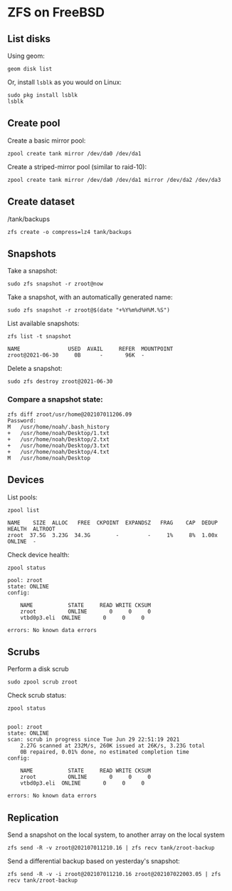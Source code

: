 # ZFS on FreeBSD

## List disks

Using geom: 

    geom disk list

Or, install `lsblk` as you would on Linux: 

    sudo pkg install lsblk
    lsblk

## Create pool

Create a basic mirror pool: 

    zpool create tank mirror /dev/da0 /dev/da1

Create a striped-mirror pool (similar to raid-10): 

    zpool create tank mirror /dev/da0 /dev/da1 mirror /dev/da2 /dev/da3

## Create dataset

/tank/backups
    
    zfs create -o compress=lz4 tank/backups

## Snapshots

Take a snapshot: 

    sudo zfs snapshot -r zroot@now

Take a snapshot, with an automatically generated name: 

    sudo zfs snapshot -r zroot@$(date "+%Y%m%d%H%M.%S")


List available snapshots: 

    zfs list -t snapshot

    NAME               USED  AVAIL     REFER  MOUNTPOINT
    zroot@2021-06-30     0B      -       96K  -

Delete a snapshot: 

    sudo zfs destroy zroot@2021-06-30


### Compare a snapshot state: 

```
zfs diff zroot/usr/home@202107011206.09
Password:
M	/usr/home/noah/.bash_history
+	/usr/home/noah/Desktop/1.txt
+	/usr/home/noah/Desktop/2.txt
+	/usr/home/noah/Desktop/3.txt
+	/usr/home/noah/Desktop/4.txt
M	/usr/home/noah/Desktop
```

## Devices

List pools: 

    zpool list

    NAME    SIZE  ALLOC   FREE  CKPOINT  EXPANDSZ   FRAG    CAP  DEDUP    HEALTH  ALTROOT
    zroot  37.5G  3.23G  34.3G        -         -     1%     8%  1.00x    ONLINE  -

Check device health: 

    zpool status

    pool: zroot
    state: ONLINE
    config:

        NAME           STATE     READ WRITE CKSUM
        zroot          ONLINE       0     0     0
        vtbd0p3.eli  ONLINE       0     0     0

    errors: No known data errors

## Scrubs

Perform a disk scrub

    sudo zpool scrub zroot

Check scrub status: 

    zpool status 


    pool: zroot
    state: ONLINE
    scan: scrub in progress since Tue Jun 29 22:51:19 2021
        2.27G scanned at 232M/s, 260K issued at 26K/s, 3.23G total
        0B repaired, 0.01% done, no estimated completion time
    config:

        NAME           STATE     READ WRITE CKSUM
        zroot          ONLINE       0     0     0
        vtbd0p3.eli  ONLINE       0     0     0

    errors: No known data errors


## Replication

Send a snapshot on the local system, to another array on the local system

    zfs send -R -v zroot@202107011210.16 | zfs recv tank/zroot-backup

Send a differential backup based on yesterday's snapshot: 

    zfs send -R -v -i zroot@202107011210.16 zroot@202107022003.05 | zfs recv tank/zroot-backup
